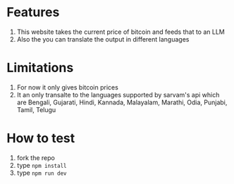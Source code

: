 # Features
1. This website takes the current price of bitcoin and feeds that to an LLM
2. Also the you can translate the output in different languages

# Limitations
1. For now it only gives bitcoin prices
2. It an only transalte to the languages supported by sarvam's api which are Bengali, Gujarati, Hindi, Kannada, Malayalam, Marathi, Odia, Punjabi, Tamil, Telugu


# How to test
1. fork the repo
2. type `npm install`
3. type `npm run dev`
